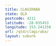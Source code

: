 ```yaml
---
title: CLAGIRABA
state: QLD
postcode: 4211
latitude: -28.035453
longitude: 153.241258
url: /qld/clagiraba/
layout: suburb
---
```

